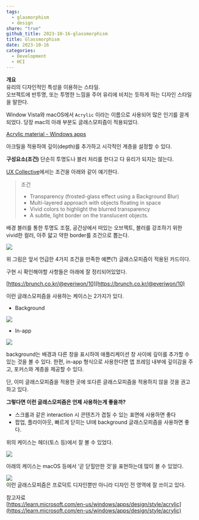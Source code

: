 ```yaml
---  
tags:  
  - glasmorphism  
  - design  
share: "true"  
github_title: 2023-10-16-glassmorphism  
title: Glassmorphism  
date: 2023-10-16  
categories:  
  - Development  
  - HCI  
---  
```

  
  
**개요**  
유리의 디자인적인 특성을 이용하는 스타일.  
오브젝트에 반투명, 또는 투명한 느낌을 주어 유리에 비치는 듯하게 하는 디자인 스타일을 말한다.  
  
Window Vista와 macOS에서 `Acrylic` 이라는 이름으로 사용되어 많은 인기를 끌게 되었다. 당장 mac의 아래 부분도 글래스모피즘이 적용되었다.  
  
[Acrylic material - Windows apps](https://learn.microsoft.com/en-us/windows/apps/design/style/acrylic)  
  
아크릴을 적용하여 깊이(depth)를 추가하고 시각적인 계층을 설정할 수 있다.  
  
**구성요소(조건)** 단순히 투명도나 블러 처리를 한다고 다 유리가 되지는 않는다.  
  
[UX Collective](https://uxdesign.cc/glassmorphism-in-user-interfaces-1f39bb1308c9)에서는 조건을 아래와 같이 얘기한다.  
  
> 조건  
>   
> - Transparency (frosted-glass effect using a Background Blur)  
> - Multi-layered approach with objects floating in space  
> - Vivid colors to highlight the blurred transparency  
> - A subtle, light border on the translucent objects.  
  
배경 블러를 통한 투명도 조절, 공간상에서 떠있는 오브젝트, 블러를 강조하기 위한 vivid한 컬러, 아주 얇고 약한 border를 조건으로 뽑는다.  
  
  
![](../../assets/img/posts/Pasted%20image%2020240530141718.png)  
  
위 그림은 앞서 언급한 4가지 조건을 만족한 예쁜(?) 글래스모피즘이 적용된 카드이다.  
  
구현 시 확인해야할 사항들은 아래에 잘 정리되어있었다.  
  
[https://brunch.co.kr/@everiwon/10](https://brunch.co.kr/@everiwon/10)  
  
이런 글래스모피즘을 사용하는 케이스는 2가지가 있다.  
  
- Background  
  
![](../../assets/img/posts/Pasted%20image%2020240530141513.png)  
- In-app  
  
![](../../assets/img/posts/Pasted%20image%2020240530141459.png)  
  
background는 배경과 다른 창을 표시하여 애플리케이션 창 사이에 깊이를 추가할 수 있는 것을 볼 수 있다. 한편, in-app 형식으로 사용한다면 앱 프레임 내부에 깊이감을 주고, 포커스와 계층을 제공할 수 있다.  
  
단, 이미 글래스모피즘을 적용한 곳에 또다른 글래스모피즘을 적용하지 않을 것을 권고하고 있다.  
  
**그렇다면 이런 글래스모피즘은 언제 사용하는게 좋을까?**  
  
- 스크롤과 같은 interaction 시 콘텐츠가 겹칠 수 있는 표면에 사용하면 좋다  
- 팝업, 플라이아웃, 빠르게 닫히는 UI에 background 글래스모피즘을 사용하면 좋다.  
  
위의 케이스는 헤더(토스 등)에서 잘 볼 수 있었다.  
  
![](../../assets/img/posts/Pasted%20image%2020240530141429.png)  
  
  
아래의 케이스는 macOS 등에서 ‘곧 닫힐만한 것’을 표현하는데 많이 볼 수 있었다.  
  
![](../../assets/img/posts/Pasted%20image%2020240530141328.png)  
이런 글래스모피즘은 프로덕트 디자인뿐만 아니라 디자인 전 영역에 잘 쓰이고 있다.   
  
참고자료  
[https://learn.microsoft.com/en-us/windows/apps/design/style/acrylic](https://learn.microsoft.com/en-us/windows/apps/design/style/acrylic)